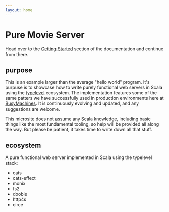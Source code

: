```yaml
---
layout: home
---
```


# Pure Movie Server

Head over to the [Getting Started](docs/) section of the documentation and continue from there.

## purpose

This is an example larger than the average "hello world" program. It's purpuse is to showcase how to write purely functional web servers in Scala using the [typelevel](https://typelevel.org/) ecosystem. The implementation features some of the same patters we have successfully used in production environments here at [BusyMachines](https://www.busymachines.com/). It is continuously evolving and updated, and any suggestions are welcome.

This microsite does not assume any Scala knowledge, including basic things like the most fundamental tooling, so help will be provided all along the way. But please be patient, it takes time to write down all that stuff.

## ecosystem

A pure functional web server implemented in Scala using the typelevel stack:
* cats
* cats-effect
* monix
* fs2
* doobie
* http4s
* circe
